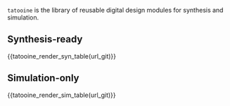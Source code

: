 `tatooine` is the library of reusable digital design modules for synthesis and simulation.

## Synthesis-ready
{{tatooine_render_syn_table(url_git)}}

## Simulation-only
{{tatooine_render_sim_table(url_git)}}
